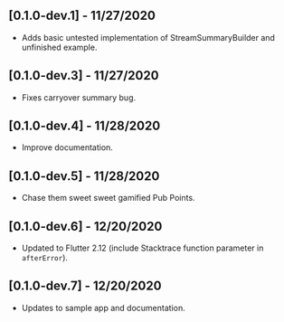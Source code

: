## [0.1.0-dev.1] - 11/27/2020

* Adds basic untested implementation of StreamSummaryBuilder and unfinished example.

## [0.1.0-dev.3] - 11/27/2020

* Fixes carryover summary bug.

## [0.1.0-dev.4] - 11/28/2020

* Improve documentation.

## [0.1.0-dev.5] - 11/28/2020

* Chase them sweet sweet gamified Pub Points.

## [0.1.0-dev.6] - 12/20/2020

* Updated to Flutter 2.12 (include Stacktrace function parameter in `afterError`).

## [0.1.0-dev.7] - 12/20/2020

* Updates to sample app and documentation.
